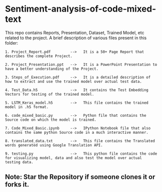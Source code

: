# Sentiment-analysis-of-code-mixed-text

This repo contains Reports, Presentation, Dataset, Trained Model, etc related to the project. A brief description of various files present in this folder:

    1. Project_Report.pdf         -->   It is a 50+ Page Report that describes the complete Project.

    2. Project_Presentation.ppt   -->   It is a PowerPoint Presentation to have a better understanding of the Project.

    3. Steps_of_Execution.pdf     -->   It is a detailed description of how to extract and use the trained model over actual test data.

    4. Test_Data.h5               -->   It contains the Test Embedding Vectors for testing of the trained model.

    5. LSTM_Keras_model.h5        -->   This file contains the trained model in .h5 format.

    6. code_mixed_basic.py        -->   Python file that contains the Source code on which the model is trained.

    7. Code_Mixed_Basic.ipynb     -->   IPython Notebook file that also contains the same python Source code in a much interactive manner.

    8. translated_data.txt        -->   This file contains the Translated words generated using Google Translation API.

    9. testing.py                 -->   This python file contains the code for visualizing model, data and also test the model over actual testing data.




## Note: Star the Repository if someone clones it or forks it.
